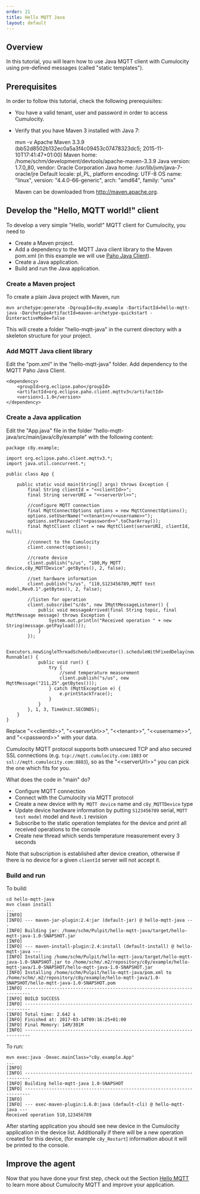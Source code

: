 ```yaml
---
order: 21
title: Hello MQTT Java
layout: default
---
```

## Overview

In this tutorial, you will learn how to use Java MQTT client with Cumulocity using pre-defined messages (called "static templates").

## Prerequisites

In order to follow this tutorial, check the following prerequisites:

* You have a valid tenant, user and password in order to access Cumulocity.
* Verify that you have Maven 3 installed with Java 7:
  
  	mvn -v
  	Apache Maven 3.3.9 (bb52d8502b132ec0a5a3f4c09453c07478323dc5; 2015-11-10T17:41:47+01:00)
  	Maven home: /home/schm/development/devtools/apache-maven-3.3.9
  	Java version: 1.7.0_80, vendor: Oracle Corporation
  	Java home: /usr/lib/jvm/java-7-oracle/jre
  	Default locale: pl_PL, platform encoding: UTF-8
  	OS name: "linux", version: "4.4.0-66-generic", arch: "amd64", family: "unix"
  
  Maven can be downloaded from http://maven.apache.org.

## Develop the "Hello, MQTT world!" client

To develop a very simple "Hello, world!" MQTT client for Cumulocity, you need to

* Create a Maven project.
* Add a dependency to the MQTT Java client library to the Maven pom.xml (in this example we will use [Paho Java Client](https://eclipse.org/paho/clients/java/)).
* Create a Java application.
* Build and run the Java application.

### Create a Maven project

To create a plain Java project with Maven, run

    mvn archetype:generate -DgroupId=c8y.example -DartifactId=hello-mqtt-java -DarchetypeArtifactId=maven-archetype-quickstart -DinteractiveMode=false

This will create a folder "hello-mqtt-java" in the current directory with a skeleton structure for your project.

### Add MQTT Java client library

Edit the "pom.xml" in the "hello-mqtt-java" folder. Add dependency to the MQTT Paho Java Client.

    <dependency>
        <groupId>org.eclipse.paho</groupId>
        <artifactId>org.eclipse.paho.client.mqttv3</artifactId>
        <version>1.1.0</version>
    </dependency>
    
### Create a Java application

Edit the "App.java" file in the folder "hello-mqtt-java/src/main/java/c8y/example" with the following content:

    package c8y.example;
    
    import org.eclipse.paho.client.mqttv3.*;
    import java.util.concurrent.*;

    public class App {

        public static void main(String[] args) throws Exception {
            final String clientId = "<<clientId>>";
            final String serverURI = "<<serverUrl>>";
    
            //configure MQTT connection
            final MqttConnectOptions options = new MqttConnectOptions();
            options.setUserName("<<tenant>>/<<username>>");
            options.setPassword("<<password>>".toCharArray());
            final MqttClient client = new MqttClient(serverURI, clientId, null);
            
            //connect to the Cumulocity
            client.connect(options);
    
            //create device
            client.publish("s/us", "100,My MQTT device,c8y_MQTTDevice".getBytes(), 2, false);
            
            //set hardware information
            client.publish("s/us", "110,S123456789,MQTT test model,Rev0.1".getBytes(), 2, false);
            
            //listen for operation
            client.subscribe("s/ds", new IMqttMessageListener() {
                public void messageArrived(final String topic, final MqttMessage message) throws Exception {
                    System.out.println("Received operation " + new String(message.getPayload()));
                }
            });
            
            Executors.newSingleThreadScheduledExecutor().scheduleWithFixedDelay(new Runnable() {
                public void run() {
                    try {
                        //send temperature measurement
                        client.publish("s/us", new MqttMessage("211,25".getBytes()));
                    } catch (MqttException e) {
                        e.printStackTrace();
                    }
                }
            }, 1, 3, TimeUnit.SECONDS);
        }
    }
    
Replace "&lt;&lt;clientId&gt;&gt;", "&lt;&lt;serverUrl&gt;&gt;", "&lt;&lt;tenant&gt;&gt;", "&lt;&lt;username&gt;&gt;", and "&lt;&lt;password&gt;&gt;" with your data.

Cumulocity MQTT protocol supports both unsecured TCP and also secured SSL connections (e.g. ``tcp://mqtt.cumulocity.com:1883`` or ``ssl://mqtt.cumulocity.com:8883``), so as the "&lt;&lt;serverUrl&gt;&gt;" you can pick the one which fits for you.

What does the code in "main" do?

-   Configure MQTT connection
-   Connect with the Cumulocity via MQTT protocol
-   Create a new device with ``My MQTT device`` name and ``c8y_MQTTDevice`` type
-   Update device hardware information by putting ``S123456789`` serial, ``MQTT test model`` model and ``Rev0.1`` revision
-   Subscribe to the static operation templates for the device and print all received operations to the console
-   Create new thread which sends temperature measurement every 3 seconds

Note that subscription is established after device creation, otherwise if there is no device for a given ``clientId`` server will not accept it.

### Build and run

To build:

    cd hello-mqtt-java
    mvn clean install
    ...
    [INFO] 
    [INFO] --- maven-jar-plugin:2.4:jar (default-jar) @ hello-mqtt-java ---
    [INFO] Building jar: /home/schm/Pulpit/hello-mqtt-java/target/hello-mqtt-java-1.0-SNAPSHOT.jar
    [INFO] 
    [INFO] --- maven-install-plugin:2.4:install (default-install) @ hello-mqtt-java ---
    [INFO] Installing /home/schm/Pulpit/hello-mqtt-java/target/hello-mqtt-java-1.0-SNAPSHOT.jar to /home/schm/.m2/repository/c8y/example/hello-mqtt-java/1.0-SNAPSHOT/hello-mqtt-java-1.0-SNAPSHOT.jar
    [INFO] Installing /home/schm/Pulpit/hello-mqtt-java/pom.xml to /home/schm/.m2/repository/c8y/example/hello-mqtt-java/1.0-SNAPSHOT/hello-mqtt-java-1.0-SNAPSHOT.pom
    [INFO] ------------------------------------------------------------------------
    [INFO] BUILD SUCCESS
    [INFO] ------------------------------------------------------------------------
    [INFO] Total time: 2.642 s
    [INFO] Finished at: 2017-03-14T09:16:25+01:00
    [INFO] Final Memory: 14M/301M
    [INFO] ------------------------------------------------------------------------
    
To run:

    mvn exec:java -Dexec.mainClass="c8y.example.App"
    ...
    [INFO]                                                                         
    [INFO] ------------------------------------------------------------------------
    [INFO] Building hello-mqtt-java 1.0-SNAPSHOT
    [INFO] ------------------------------------------------------------------------
    [INFO] 
    [INFO] --- exec-maven-plugin:1.6.0:java (default-cli) @ hello-mqtt-java ---
    Received operation 510,123456789

After starting application you should see new device in the Cumulocity application in the device list.
Additionally if there will be a new operation created for this device, (for example ``c8y_Restart``) information about it will be printed to the console.

## Improve the agent

Now that you have done your first step, check out the Section [Hello MQTT](/guides/mqtt/hello-mqtt) to learn more about Cumulocity MQTT and improve your application.